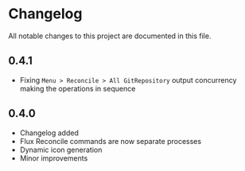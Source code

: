 # Changelog

All notable changes to this project are documented in this file.

## 0.4.1

- Fixing `Menu > Reconcile > All GitRepository` output concurrency making the operations in sequence

## 0.4.0

- Changelog added
- Flux Reconcile commands are now separate processes
- Dynamic icon generation
- Minor improvements